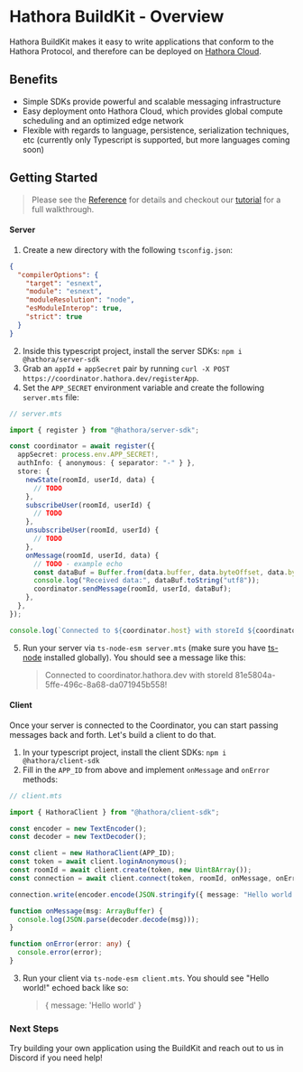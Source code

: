 # Hathora BuildKit - Overview

Hathora BuildKit makes it easy to write applications that conform to the Hathora Protocol, and therefore can be deployed on [Hathora Cloud](../cloud/README.md).

## Benefits

- Simple SDKs provide powerful and scalable messaging infrastructure
- Easy deployment onto Hathora Cloud, which provides global compute scheduling and an optimized edge network
- Flexible with regards to language, persistence, serialization techniques, etc (currently only Typescript is supported, but more languages coming soon)

## Getting Started

> Please see the [Reference](/buildkit/reference.md) for details and checkout our [tutorial](/buildkit/tutorial_top_down_shooter.md) for a full walkthrough.

#### Server

1. Create a new directory with the following `tsconfig.json`:
```json
{
  "compilerOptions": {
    "target": "esnext",
    "module": "esnext",
    "moduleResolution": "node",
    "esModuleInterop": true,
    "strict": true
  }
}
```
2. Inside this typescript project, install the server SDKs: `npm i @hathora/server-sdk`
3. Grab an `appId` + `appSecret` pair by running `curl -X POST https://coordinator.hathora.dev/registerApp`.
4. Set the `APP_SECRET` environment variable and create the following `server.mts` file:

```ts
// server.mts

import { register } from "@hathora/server-sdk";

const coordinator = await register({
  appSecret: process.env.APP_SECRET!,
  authInfo: { anonymous: { separator: "-" } },
  store: {
    newState(roomId, userId, data) {
      // TODO
    },
    subscribeUser(roomId, userId) {
      // TODO
    },
    unsubscribeUser(roomId, userId) {
      // TODO
    },
    onMessage(roomId, userId, data) {
      // TODO - example echo
      const dataBuf = Buffer.from(data.buffer, data.byteOffset, data.byteLength);
      console.log("Received data:", dataBuf.toString("utf8"));
      coordinator.sendMessage(roomId, userId, dataBuf);
    },
  },
});

console.log(`Connected to ${coordinator.host} with storeId ${coordinator.storeId}!`);
```

5. Run your server via `ts-node-esm server.mts` (make sure you have [ts-node](https://www.npmjs.com/package/ts-node) installed globally). You should see a message like this:
   > Connected to coordinator.hathora.dev with storeId 81e5804a-5ffe-496c-8a68-da071945b558!

#### Client

Once your server is connected to the Coordinator, you can start passing messages back and forth. Let's build a client to do that.

1. In your typescript project, install the client SDKs: `npm i @hathora/client-sdk`
2. Fill in the `APP_ID` from above and implement `onMessage` and `onError` methods:

```ts
// client.mts

import { HathoraClient } from "@hathora/client-sdk";

const encoder = new TextEncoder();
const decoder = new TextDecoder();

const client = new HathoraClient(APP_ID);
const token = await client.loginAnonymous();
const roomId = await client.create(token, new Uint8Array());
const connection = await client.connect(token, roomId, onMessage, onError);

connection.write(encoder.encode(JSON.stringify({ message: "Hello world!" })));

function onMessage(msg: ArrayBuffer) {
  console.log(JSON.parse(decoder.decode(msg)));
}

function onError(error: any) {
  console.error(error);
}
```

3. Run your client via `ts-node-esm client.mts`. You should see "Hello world!" echoed back like so:
   > { message: 'Hello world' }

### Next Steps

Try building your own application using the BuildKit and reach out to us in Discord if you need help!
